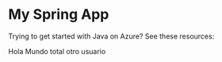 # My Spring App

Trying to get started with Java on Azure? See these resources:

Hola Mundo
total
otro usuario

